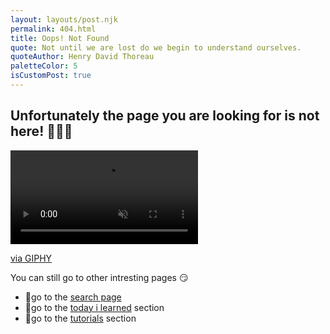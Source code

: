 ```yaml
---
layout: layouts/post.njk
permalink: 404.html
title: Oops! Not Found
quote: Not until we are lost do we begin to understand ourselves.
quoteAuthor: Henry David Thoreau
paletteColor: 5
isCustomPost: true
---
```


## Unfortunately the page you are looking for is not here! 🤷🏻‍♀️

<div class="s-giphy s-giphy--small-d">
  <video autoplay loop muted playsinline>
    <source src="https://i.giphy.com/media/BsQAVgY6ksvIY/giphy.mp4" type="video/mp4">
  </video>
  <p><a href="http://gph.is/2FnreKX">via GIPHY</a></p>
</div>

You can still go to other intresting pages 😏

- 📗go to the [search page](/search)
- 📕go to the [today i learned](/) section
- 📘go to the [tutorials](/tutorials) section
